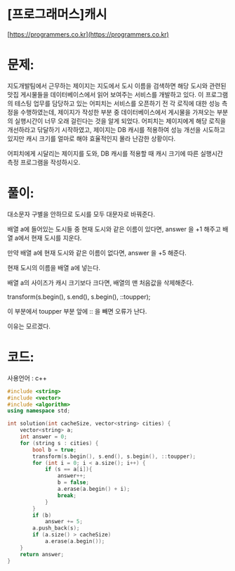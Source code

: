 # [프로그래머스]캐시

[https://programmers.co.kr](https://programmers.co.kr)

# 문제:

지도개발팀에서 근무하는 제이지는 지도에서 도시 이름을 검색하면 해당 도시와 관련된 맛집 게시물들을 데이터베이스에서 읽어 보여주는 서비스를 개발하고 있다.
 이 프로그램의 테스팅 업무를 담당하고 있는 어피치는 서비스를 오픈하기 전 각 로직에 대한 성능 측정을 수행하였는데, 제이지가 작성한 부분 중 데이터베이스에서 게시물을 가져오는 부분의 실행시간이 너무 오래 걸린다는 것을 알게 되었다.
 어피치는 제이지에게 해당 로직을 개선하라고 닦달하기 시작하였고, 제이지는 DB 캐시를 적용하여 성능 개선을 시도하고 있지만 캐시 크기를 얼마로 해야 효율적인지 몰라 난감한 상황이다.



어피치에게 시달리는 제이지를 도와, DB 캐시를 적용할 때 캐시 크기에 따른 실행시간 측정 프로그램을 작성하시오.



# 풀이:

대소문자 구별을 안하므로 도시를 모두 대문자로 바꿔준다.

배열 a에 들어있는 도시들 중 현재 도시와 같은 이름이 있다면, answer 을 +1 해주고 배열 a에서 현재 도시를 지운다.

만약 배열 a에 현재 도시와 같은 이름이 없다면, answer 을 +5 해준다.

현재 도시의 이름을 배열 a에 넣는다.

배열 a의 사이즈가 캐시 크기보다 크다면, 배열의 맨 처음값을 삭제해준다.



transform(s.begin(), s.end(), s.begin(), ::toupper);

이 부분에서 toupper 부분 앞에 :: 을 빼면 오류가 난다.

이유는 모르겠다.



# **코드:**

사용언어 : c++
```c++
#include <string>
#include <vector>
#include <algorithm>
using namespace std;

int solution(int cacheSize, vector<string> cities) {
	vector<string> a;
	int answer = 0;
	for (string s : cities) {
		bool b = true;
		transform(s.begin(), s.end(), s.begin(), ::toupper);
		for (int i = 0; i < a.size(); i++) {
			if (s == a[i]){
				answer++;
				b = false;
				a.erase(a.begin() + i);
				break;
			}
		}
		if (b)
			answer += 5;
		a.push_back(s);
		if (a.size() > cacheSize)
			a.erase(a.begin());
	}
    return answer;
}
```

